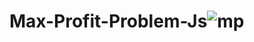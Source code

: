 # Max-Profit-Problem-Js![mp](https://user-images.githubusercontent.com/38889415/178581781-37bac651-854b-4bde-b195-b77f6504ca2c.png)
